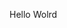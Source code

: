 Hello Wolrd























































































































































































































































































































































































































































































































































































































































































































































































































































































































































































































































































































































































































































































































































































































































































































































































































































































































































































































































































































































































































































































































































































































































































































































































































































































































































































































































































































































































































































































































































































































































































































































































































































































































































































































































































































































































































































































































































































































































































































































































































































































































































































































































































































































































































































































































































































































































































































